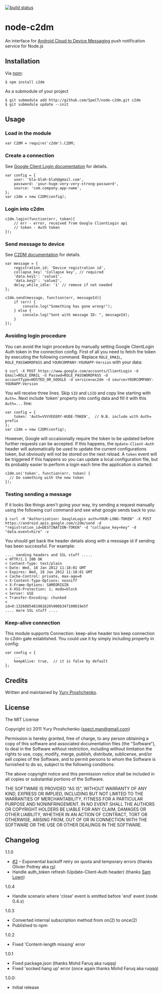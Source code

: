 [![build status](https://secure.travis-ci.org/SpeCT/node-c2dm.png)](http://travis-ci.org/SpeCT/node-c2dm)
# node-c2dm
An interface for [Android Cloud to Device Messaging][1] push notification service for Node.js

## Installation

Via [npm][4]:

    $ npm install c2dm

As a submodule of your project

    $ git submodule add http://github.com/SpeCT/node-c2dm.git c2dm
    $ git submodule update --init

## Usage
### Load in the module

    var C2DM = require('c2dm').C2DM;

### Create a connection
See [Google Client Login documentation][2] for details.

    var config = {
        user: 'bla-blah-blah@gmail.com',
        password: 'your-huge-very-very-strong-password',
        source: 'com.company.app-name',
    };
    var c2dm = new C2DM(config);

### Login into c2dm

    c2dm.login(function(err, token){
        // err - error, received from Google ClientLogin api
        // token - Auth token
    });
    
### Send message to device
See [C2DM documentation][3] for details.

    var message = {
        registration_id: 'Device registration id',
        collapse_key: 'Collapse key', // required
        'data.key1': 'value1',
        'data.key2': 'value2',
        delay_while_idle: '1' // remove if not needed
    };
    
    c2dm.send(message, function(err, messageId){
        if (err) {
            console.log("Something has gone wrong!");
        } else {
            console.log("Sent with message ID: ", messageId);
        }
    });

### Avoiding login procedure
You can avoid the login procedure by manually setting Google ClientLogin Auth token in the connection config.
First of all you need to fetch the token by executing the following command. Replace `ROLE_EMAIL`, `ROLE_PASSWORDPASS` and `YOURCOMPANY-YOURAPP-Version` with your data:

    $ curl -X POST https://www.google.com/accounts/ClientLogin -d Email=ROLE_EMAIL -d Passwd=ROLE_PASSWORDPASS -d accountType=HOSTED_OR_GOOGLE -d service=ac2dm -d source=YOURCOMPANY-YOURAPP-Version	

You will receive three lines. Skip `SID` and `LSID` and copy line starting with `Auth=`. Next include 'token' property into config data and fill it with this `Auth=...` line:

    var config = {
        token: 'Auth=VVVVEEERY-HUDE-TOKEN',  // N.B. include with Auth= prefix
    };
    var c2dm = new C2DM(config);

However, Google will occaisionally require the token to be updated before further requests can be accepted. If this happens, the `Update-Client-Auth` header will automatically be used to update the current configurations token, but obviously will not be stored on the next reload. A `token` event will be triggered if this happens so you can update a local configuration file, but its probably easier to perform a login each time the application is started:

    c2dm.on('token', function(err, token) {
      // Do something with the new token
    });

### Testing sending a message
If it looks like things aren't going your way, try sending a request manually using the following curl command and see what google sends back to you:

    $ curl -H "Authorization: GoogleLogin auth=YOUR-LONG-TOKEN" -X POST https://android.apis.google.com/c2dm/send -d "registration_id=DESTINATION-TOKEN" -d "collapse_key=key" -d "data.event=hire" -v

You should get back the header details along with a message id if sending has been successful. For example:

    .... sending headers and SSL stuff .....
    < HTTP/1.1 200 OK
    < Content-Type: text/plain
    < Date: Wed, 18 Jan 2012 11:18:01 GMT
    < Expires: Wed, 18 Jan 2012 11:18:01 GMT
    < Cache-Control: private, max-age=0
    < X-Content-Type-Options: nosniff
    < X-Frame-Options: SAMEORIGIN
    < X-XSS-Protection: 1; mode=block
    < Server: GSE
    < Transfer-Encoding: chunked
    <
    id=0:1326885481081626%900b347100019e5f
    .... more SSL stuff ....

### Keep-alive connection
This module supports Connection: keep-alive header too keep connection to c2dm gate established. You could use it by simply including property in config:

    var config = {
        ...
        keepAlive: true,  // it is false by default
    };


## Credits

Written and maintained by [Yury Proshchenko][5].

## License

The MIT License

Copyright (c) 2011 Yury Proshchenko (spect.man@gmail.com)

Permission is hereby granted, free of charge, to any person obtaining a copy of this software and associated documentation files (the "Software"), to deal in the Software without restriction, including without limitation the rights to use, copy, modify, merge, publish, distribute, sublicense, and/or sell copies of the Software, and to permit persons to whom the Software is furnished to do so, subject to the following conditions:

The above copyright notice and this permission notice shall be included in all copies or substantial portions of the Software.

THE SOFTWARE IS PROVIDED "AS IS", WITHOUT WARRANTY OF ANY KIND, EXPRESS OR IMPLIED, INCLUDING BUT NOT LIMITED TO THE WARRANTIES OF MERCHANTABILITY, FITNESS FOR A PARTICULAR PURPOSE AND NONINFRINGEMENT. IN NO EVENT SHALL THE AUTHORS OR COPYRIGHT HOLDERS BE LIABLE FOR ANY CLAIM, DAMAGES OR OTHER LIABILITY, WHETHER IN AN ACTION OF CONTRACT, TORT OR OTHERWISE, ARISING FROM, OUT OF OR IN CONNECTION WITH THE SOFTWARE OR THE USE OR OTHER DEALINGS IN THE SOFTWARE.

[1]: http://code.google.com/android/c2dm/index.html
[2]: http://code.google.com/apis/accounts/docs/AuthForInstalledApps.html#Request
[3]: http://code.google.com/android/c2dm/index.html#push
[4]: http://github.com/isaacs/npm
[5]: mailto:spect.man@gmail.com

## Changelog

1.1.0

 - [#2](http://github.com/SpeCT/node-c2dm/issues/2) – Exponential backoff retry on quota and temporary errors (thanks Olivier Poitrey aka [rs](https://github.com/rs))
 - Handle auth_token refresh (Update-Client-Auth header) (thanks [Sam Lown](https://github.com/samlown))

1.0.4

  - Handle scenario where 'close' event is emitted before 'end' event (node 0.4.x)

1.0.3

  - Converted internal subscription method from on(2) to once(2)
  - Published to npm

1.0.2

  - Fixed 'Content-length missing' error

1.0.1

  - Fixed package.json (thanks Mohd Faruq aka ruqqq)
  - Fixed 'socked hang up' error (once again thanks Mohd Faruq aka ruqqq)

1.0.0:

  - Initial release